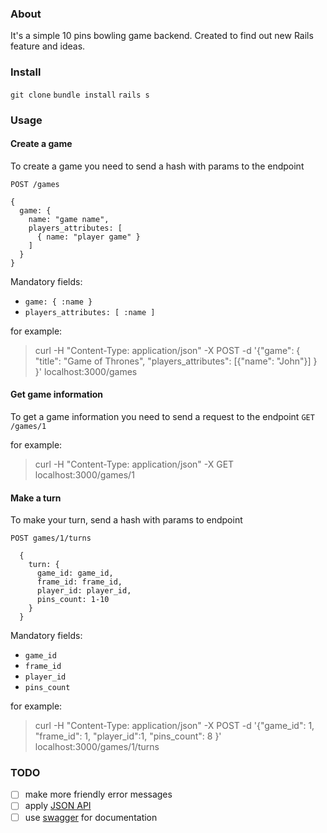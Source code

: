### About

It's a simple 10 pins bowling game backend. Created to find out new Rails feature and ideas.

### Install

`git clone`
`bundle install`
`rails s`

### Usage

#### Create a game
To create a game you need to send a hash with params to the endpoint

`POST /games`

```
{
  game: {
    name: "game name",
    players_attributes: [
      { name: "player game" }
    ]
  }
}
```

Mandatory fields:
- `game: { :name }`
- `players_attributes: [ :name ]`


for example:
> curl -H "Content-Type: application/json" -X POST -d '{"game": { "title": "Game of Thrones", "players_attributes": [{"name": "John"}] } }' localhost:3000/games

#### Get game information
To get a game information you need to send a request to the endpoint
`GET /games/1`

for example:
> curl -H "Content-Type: application/json" -X GET localhost:3000/games/1


#### Make a turn
To make your turn, send a hash with params to endpoint

`POST games/1/turns`

```
  {
    turn: {
      game_id: game_id,
      frame_id: frame_id,
      player_id: player_id,
      pins_count: 1-10
    }
  }
```

Mandatory fields:
- `game_id`
- `frame_id`
- `player_id`
- `pins_count`


for example:
> curl -H "Content-Type: application/json" -X POST -d '{"game_id": 1, "frame_id": 1, "player_id":1, "pins_count": 8 }' localhost:3000/games/1/turns

### TODO

- [ ] make more friendly error messages
- [ ] apply [JSON API](https://jsonapi.org/)
- [ ] use [swagger](https://github.com/richhollis/swagger-docs) for documentation
